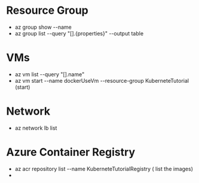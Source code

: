 # Resource Group
* az group show --name <name here>
* az group list --query "[].{properties}" --output table

# VMs
* az vm list --query "[].name"
* az vm start --name dockerUseVm --resource-group KuberneteTutorial  (start)

# Network
* az network lb list

# Azure Container Registry
* az acr repository list --name KuberneteTutorialRegistry  ( list the images)
* 